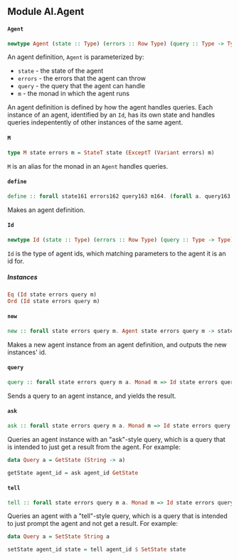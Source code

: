 ## Module AI.Agent

#### `Agent`

``` purescript
newtype Agent (state :: Type) (errors :: Row Type) (query :: Type -> Type) (m :: Type -> Type)
```

An agent definition, `Agent` is parameterized by:
 - `state` - the state of the agent
 - `errors` - the errors that the agent can throw
 - `query` - the query that the agent can handle
 - `m` - the monad in which the agent runs

An agent definition is defined by how the agent handles queries. Each
instance of an agent, identified by an `Id`, has its own state and handles
queries indepentently of other instances of the same agent.

#### `M`

``` purescript
type M state errors m = StateT state (ExceptT (Variant errors) m)
```

`M` is an alias for the monad in an `Agent` handles queries.

#### `define`

``` purescript
define :: forall state161 errors162 query163 m164. (forall a. query163 a -> StateT state161 (ExceptT (Variant errors162) m164) a) -> Agent state161 errors162 query163 m164
```

Makes an agent definition.

#### `Id`

``` purescript
newtype Id (state :: Type) (errors :: Row Type) (query :: Type -> Type) (m :: Type -> Type)
```

`Id` is the type of agent ids, which matching parameters to the agent it is
an id for.

##### Instances
``` purescript
Eq (Id state errors query m)
Ord (Id state errors query m)
```

#### `new`

``` purescript
new :: forall state errors query m. Agent state errors query m -> state -> Id state errors query m
```

Makes a new agent instance from an agent definition, and outputs the new
instances' id.

#### `query`

``` purescript
query :: forall state errors query m a. Monad m => Id state errors query m -> query a -> ExceptT (Variant errors) m a
```

Sends a query to an agent instance, and yields the result.

#### `ask`

``` purescript
ask :: forall state errors query m a. Monad m => Id state errors query m -> ((a -> a) -> query a) -> ExceptT (Variant errors) m a
```

Queries an agent instance with an "ask"-style query, which is a query that
is intended to just get a result from the agent. For example:
```purescript
data Query a = GetState (String -> a)

getState agent_id = ask agent_id GetState
```

#### `tell`

``` purescript
tell :: forall state errors query m a. Monad m => Id state errors query m -> (Unit -> query a) -> ExceptT (Variant errors) m Unit
```

Queries an agent with a "tell"-style query, which is a query that is
intended to just prompt the agent and not get a result. For example:
```purescript
data Query a = SetState String a

setState agent_id state = tell agent_id $ SetState state
```


